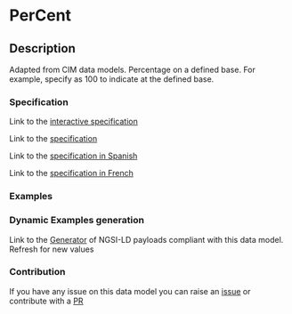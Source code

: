 # PerCent

## Description 

Adapted from CIM data models. Percentage on a defined base.   For example, specify as 100 to indicate at the defined base.
### Specification

Link to the [interactive specification](https://swagger.lab.fiware.org/?url=https://smart-data-models.github.io/dataModel.EnergyCIM/PerCent/swagger.yaml)

Link to the [specification](https://smart-data-models.github.io/dataModel.EnergyCIM/PerCent/doc/spec.md)

Link to the [specification in Spanish](https://smart-data-models.github.io/dataModel.EnergyCIM/PerCent/doc/spec_ES.md)

Link to the [specification in French](https://smart-data-models.github.io/dataModel.EnergyCIM/PerCent/doc/spec_FR.md)
### Examples
### Dynamic Examples generation

Link to the [Generator](https://smartdatamodels.org/extra/ngsi-ld_generator_v0.91.php?schemaUrl=https://raw.githubusercontent.com/smart-data-models/dataModel.EnergyCIM/master/PerCent/schema.json&email=info@smartdatamodels.org) of NGSI-LD payloads compliant with this data model. Refresh for new values
### Contribution

 If you have any issue on this data model you can raise an [issue](https://github.com/smart-data-models/dataModel.EnergyCIM/issues)  or contribute with a [PR](https://github.com/smart-data-models/dataModel.EnergyCIM/pulls)